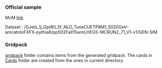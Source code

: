 ### Official sample

McM [link](https://cms-pdmv.cern.ch/mcm/requests?prepid=HIN-pp502Fall15wmLHEGS-00004)

Dataset : /GJets_1j_Gpt80_5f_NLO_TuneCUETP8M1_5020GeV-amcatnloFXFX-pythia8/pp502Fall15wmLHEGS-MCRUN2_71_V1-v1/GEN-SIM

### Gridpack

[gridpack](gridpack/) folder contains items from the generated gridpack. The cards in [Cards](gridpack/process/Cards/) folder are created from the ones in current directory.

